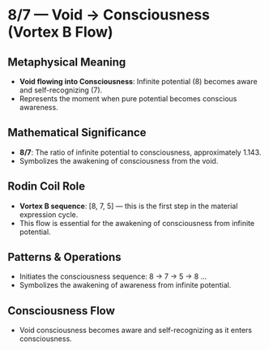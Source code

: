 # 8/7 — Void → Consciousness (Vortex B Flow)

## Metaphysical Meaning
- **Void flowing into Consciousness**: Infinite potential (8) becomes aware and self-recognizing (7).
- Represents the moment when pure potential becomes conscious awareness.

## Mathematical Significance
- **8/7**: The ratio of infinite potential to consciousness, approximately 1.143.
- Symbolizes the awakening of consciousness from the void.

## Rodin Coil Role
- **Vortex B sequence**: [8, 7, 5] — this is the first step in the material expression cycle.
- This flow is essential for the awakening of consciousness from infinite potential.

## Patterns & Operations
- Initiates the consciousness sequence: 8 → 7 → 5 → 8 ...
- Symbolizes the awakening of awareness from infinite potential.

## Consciousness Flow
- Void consciousness becomes aware and self-recognizing as it enters consciousness. 